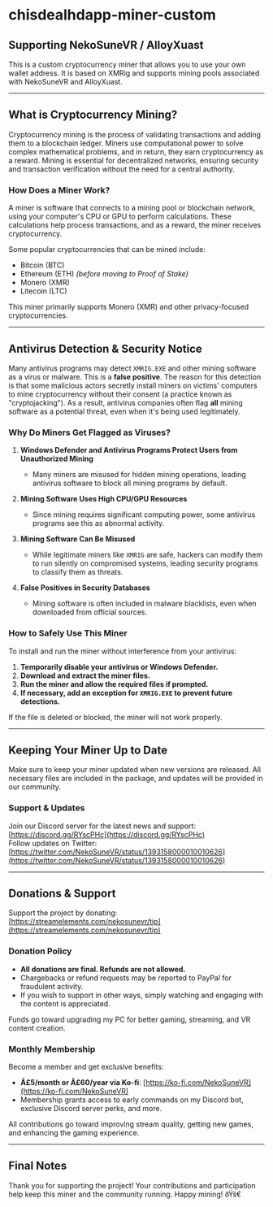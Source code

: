 # chisdealhdapp-miner-custom

## **Supporting NekoSuneVR / AlloyXuast**
This is a custom cryptocurrency miner that allows you to use your own wallet address. It is based on XMRig and supports mining pools associated with NekoSuneVR and AlloyXuast.

---

## **What is Cryptocurrency Mining?**
Cryptocurrency mining is the process of validating transactions and adding them to a blockchain ledger. Miners use computational power to solve complex mathematical problems, and in return, they earn cryptocurrency as a reward. Mining is essential for decentralized networks, ensuring security and transaction verification without the need for a central authority.

### **How Does a Miner Work?**
A miner is software that connects to a mining pool or blockchain network, using your computer's CPU or GPU to perform calculations. These calculations help process transactions, and as a reward, the miner receives cryptocurrency. 

Some popular cryptocurrencies that can be mined include:
- Bitcoin (BTC)
- Ethereum (ETH) *(before moving to Proof of Stake)*
- Monero (XMR)
- Litecoin (LTC)

This miner primarily supports Monero (XMR) and other privacy-focused cryptocurrencies.

---

## **Antivirus Detection & Security Notice**
Many antivirus programs may detect `XMRIG.EXE` and other mining software as a virus or malware. This is a **false positive**. The reason for this detection is that some malicious actors secretly install miners on victims' computers to mine cryptocurrency without their consent (a practice known as "cryptojacking"). As a result, antivirus companies often flag **all** mining software as a potential threat, even when it's being used legitimately.

### **Why Do Miners Get Flagged as Viruses?**
1. **Windows Defender and Antivirus Programs Protect Users from Unauthorized Mining**
   - Many miners are misused for hidden mining operations, leading antivirus software to block all mining programs by default.

2. **Mining Software Uses High CPU/GPU Resources**
   - Since mining requires significant computing power, some antivirus programs see this as abnormal activity.

3. **Mining Software Can Be Misused**
   - While legitimate miners like `XMRIG` are safe, hackers can modify them to run silently on compromised systems, leading security programs to classify them as threats.

4. **False Positives in Security Databases**
   - Mining software is often included in malware blacklists, even when downloaded from official sources.

### **How to Safely Use This Miner**
To install and run the miner without interference from your antivirus:
1. **Temporarily disable your antivirus or Windows Defender.**
2. **Download and extract the miner files.**
3. **Run the miner and allow the required files if prompted.**
4. **If necessary, add an exception for `XMRIG.EXE` to prevent future detections.**

If the file is deleted or blocked, the miner will not work properly.

---

## **Keeping Your Miner Up to Date**
Make sure to keep your miner updated when new versions are released. All necessary files are included in the package, and updates will be provided in our community.

### **Support & Updates**
Join our Discord server for the latest news and support: [https://discord.gg/RYscPHc](https://discord.gg/RYscPHc)  
Follow updates on Twitter: [https://twitter.com/NekoSuneVR/status/1393158000010010626](https://twitter.com/NekoSuneVR/status/1393158000010010626)

---

## **Donations & Support**
Support the project by donating: [https://streamelements.com/nekosunevr/tip](https://streamelements.com/nekosunevr/tip)

### **Donation Policy**
- **All donations are final. Refunds are not allowed.**
- Chargebacks or refund requests may be reported to PayPal for fraudulent activity.
- If you wish to support in other ways, simply watching and engaging with the content is appreciated.

Funds go toward upgrading my PC for better gaming, streaming, and VR content creation.

### **Monthly Membership**
Become a member and get exclusive benefits:
- **Â£5/month or Â£60/year via Ko-fi**: [https://ko-fi.com/NekoSuneVR](https://ko-fi.com/NekoSuneVR)
- Membership grants access to early commands on my Discord bot, exclusive Discord server perks, and more.

All contributions go toward improving stream quality, getting new games, and enhancing the gaming experience.

---

## **Final Notes**
Thank you for supporting the project! Your contributions and participation help keep this miner and the community running. Happy mining! ðŸš€
